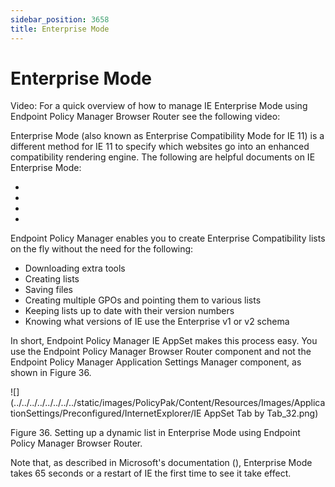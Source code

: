 ```yaml
---
sidebar_position: 3658
title: Enterprise Mode
---
```


# Enterprise Mode

Video: For a quick overview of how to manage IE Enterprise Mode using Endpoint Policy Manager Browser Router see the following video: 

Enterprise Mode (also known as Enterprise Compatibility Mode for IE 11) is a different method for IE 11 to specify which websites go into an enhanced compatibility rendering engine. The following are helpful documents on IE Enterprise Mode:

* 
* 
* 
* 

Endpoint Policy Manager enables you to create Enterprise Compatibility lists on the fly without the need for the following:

* Downloading extra tools
* Creating lists
* Saving files
* Creating multiple GPOs and pointing them to various lists
* Keeping lists up to date with their version numbers
* Knowing what versions of IE use the Enterprise v1 or v2 schema

In short, Endpoint Policy Manager IE AppSet makes this process easy. You use the Endpoint Policy Manager Browser Router component and not the Endpoint Policy Manager Application Settings Manager component, as shown in Figure 36.

![](../../../../../../../../static/images/PolicyPak/Content/Resources/Images/ApplicationSettings/Preconfigured/InternetExplorer/IE AppSet Tab by Tab_32.png)

Figure 36. Setting up a dynamic list in Enterprise Mode using Endpoint Policy Manager Browser Router.

Note that, as described in Microsoft's documentation (), Enterprise Mode takes 65 seconds or a restart of IE the first time to see it take effect.